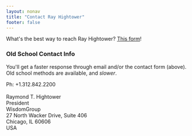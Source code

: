 ```yaml
---
layout: nonav
title: "Contact Ray Hightower"
footer: false
---
```


<div id="wufoo-r7w8p9">
What's the best way to reach Ray Hightower? <a href="http://wisdomgroup.wufoo.com/forms/r7w8p9">This form</a>!
</div>
<script type="text/javascript">var r7w8p9;(function(d, t) {
var s = d.createElement(t), options = {
'userName':'wisdomgroup', 
'formHash':'r7w8p9', 
'autoResize':true,
'height':'697',
'async':true,
'header':'show', 
'ssl':true};
s.src = ('https:' == d.location.protocol ? 'https://' : 'http://') + 'wufoo.com/scripts/embed/form.js';
s.onload = s.onreadystatechange = function() {
var rs = this.readyState; if (rs) if (rs != 'complete') if (rs != 'loaded') return;
try { r7w8p9 = new WufooForm();r7w8p9.initialize(options);r7w8p9.display(); } catch (e) {}};
var scr = d.getElementsByTagName(t)[0], par = scr.parentNode; par.insertBefore(s, scr);
})(document, 'script');</script>


### Old School Contact Info

You'll get a faster response through email and/or the contact form (above). Old school methods are available, and _slower_.

Ph: +1.312.842.2200<br/>
&nbsp;<br/>
Raymond T. Hightower<br/>
President<br/>
WisdomGroup<br/>
27 North Wacker Drive, Suite 406<br/>
Chicago, IL 60606<br/>
USA<br/>


